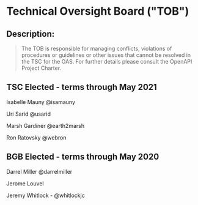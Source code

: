 # Technical Oversight Board ("TOB")

## Description: 
> The TOB is responsible for managing conflicts, violations of procedures or guidelines or other issues that cannot be resolved in the TSC for the OAS. For further details please consult the OpenAPI Project Charter.

## TSC Elected - terms through May 2021
Isabelle Mauny @isamauny

Uri Sarid @usarid

Marsh Gardiner @earth2marsh 

Ron Ratovsky @webron

## BGB Elected - terms through May 2020

Darrel Miller @darrelmiller

Jerome Louvel

Jeremy Whitlock - @whitlockjc
